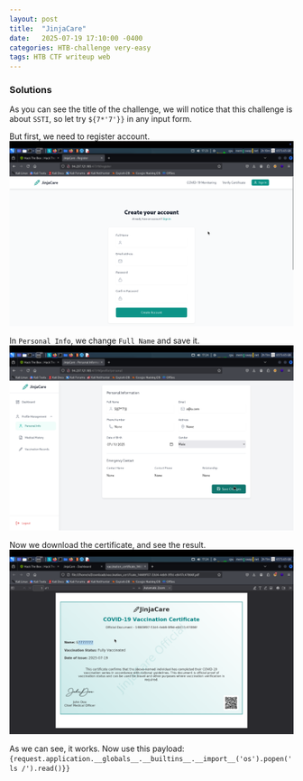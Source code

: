```yaml
---
layout: post
title:  "JinjaCare"
date:   2025-07-19 17:10:00 -0400
categories: HTB-challenge very-easy
tags: HTB CTF writeup web
---
```


### Solutions
As you can see the title of the challenge, we will notice that this challenge is about `SSTI`, so let try `${7*'7'}}` in any input form.

But first, we need to register account.
![](assets/img/htb/JinjaCare/1.png)

In `Personal Info`, we change `Full Name` and save it.
![](assets/img/htb/JinjaCare/2.png)

Now we download the certificate, and see the result.
![](assets/img/htb/JinjaCare/3.png)

As we can see, it works. Now use this payload: `{request.application.__globals__.__builtins__.__import__('os').popen('ls /').read()}}`
